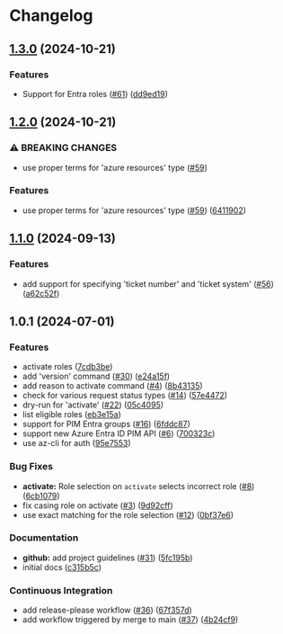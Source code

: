 # Changelog

## [1.3.0](https://github.com/netr0m/az-pim-cli/compare/v1.2.0...v1.3.0) (2024-10-21)


### Features

* Support for Entra roles ([#61](https://github.com/netr0m/az-pim-cli/issues/61)) ([dd9ed19](https://github.com/netr0m/az-pim-cli/commit/dd9ed193c7bee3a85ad3cc62ada4bc2630378393))

## [1.2.0](https://github.com/netr0m/az-pim-cli/compare/v1.1.0...v1.2.0) (2024-10-21)


### ⚠ BREAKING CHANGES

* use proper terms for 'azure resources' type ([#59](https://github.com/netr0m/az-pim-cli/issues/59))

### Features

* use proper terms for 'azure resources' type ([#59](https://github.com/netr0m/az-pim-cli/issues/59)) ([6411902](https://github.com/netr0m/az-pim-cli/commit/641190289f99d2599d7dd789c5c3ea10845746ae))

## [1.1.0](https://github.com/netr0m/az-pim-cli/compare/v1.0.1...v1.1.0) (2024-09-13)


### Features

* add support for specifying 'ticket number' and 'ticket system' ([#56](https://github.com/netr0m/az-pim-cli/issues/56)) ([a62c52f](https://github.com/netr0m/az-pim-cli/commit/a62c52ff158a018d46598fa6c631ebc020c52d53))

## 1.0.1 (2024-07-01)


### Features

* activate roles ([7cdb3be](https://github.com/netr0m/az-pim-cli/commit/7cdb3be77fe393028096d066192a6c1631b3ac3d))
* add 'version' command ([#30](https://github.com/netr0m/az-pim-cli/issues/30)) ([e24a15f](https://github.com/netr0m/az-pim-cli/commit/e24a15f6fb1aa020e6e7191080c3b56363eac355))
* add reason to activate command ([#4](https://github.com/netr0m/az-pim-cli/issues/4)) ([8b43135](https://github.com/netr0m/az-pim-cli/commit/8b4313595e4b534c304619c973d42e2c8e8b1d35))
* check for various request status types ([#14](https://github.com/netr0m/az-pim-cli/issues/14)) ([57e4472](https://github.com/netr0m/az-pim-cli/commit/57e447247280dc092cc2b9ee817a53b599b47ae9))
* dry-run for 'activate' ([#22](https://github.com/netr0m/az-pim-cli/issues/22)) ([05c4095](https://github.com/netr0m/az-pim-cli/commit/05c40956017909a14f3015f2de10c4a5e43303e2))
* list eligible roles ([eb3e15a](https://github.com/netr0m/az-pim-cli/commit/eb3e15ae475d065613c1cb816dc6082e9d008c76))
* support for PIM Entra groups ([#16](https://github.com/netr0m/az-pim-cli/issues/16)) ([6fddc87](https://github.com/netr0m/az-pim-cli/commit/6fddc870a990bc6065b8dd053544fc141421428f))
* support new Azure Entra ID PIM API ([#6](https://github.com/netr0m/az-pim-cli/issues/6)) ([700323c](https://github.com/netr0m/az-pim-cli/commit/700323cc0c90674f8d1b8fd9db6db96933e15bbc))
* use az-cli for auth ([95e7553](https://github.com/netr0m/az-pim-cli/commit/95e7553cd7142b0ba35f7054f4762b23764804d3))


### Bug Fixes

* **activate:** Role selection on `activate` selects incorrect role ([#8](https://github.com/netr0m/az-pim-cli/issues/8)) ([6cb1079](https://github.com/netr0m/az-pim-cli/commit/6cb1079b62cabf219232c9e829198d70b4b122e8))
* fix casing role on activate ([#3](https://github.com/netr0m/az-pim-cli/issues/3)) ([9d92cff](https://github.com/netr0m/az-pim-cli/commit/9d92cff54a4515eb44e6226c623fe8f59cf9817c))
* use exact matching for the role selection ([#12](https://github.com/netr0m/az-pim-cli/issues/12)) ([0bf37e6](https://github.com/netr0m/az-pim-cli/commit/0bf37e6db2e648179442326c0b101328e4fd7e82))


### Documentation

* **github:** add project guidelines ([#31](https://github.com/netr0m/az-pim-cli/issues/31)) ([5fc195b](https://github.com/netr0m/az-pim-cli/commit/5fc195bda5e78fd66b0fc996b3259d380b40f102))
* initial docs ([c315b5c](https://github.com/netr0m/az-pim-cli/commit/c315b5c44dab5102e8a7678c09e3c81d35f87a09))


### Continuous Integration

* add release-please workflow ([#36](https://github.com/netr0m/az-pim-cli/issues/36)) ([67f357d](https://github.com/netr0m/az-pim-cli/commit/67f357d1dfb1a2bc981ad257085757e59d934b90))
* add workflow triggered by merge to main ([#37](https://github.com/netr0m/az-pim-cli/issues/37)) ([4b24cf9](https://github.com/netr0m/az-pim-cli/commit/4b24cf90b8a58a5a71c36347149418b233fa038b))
